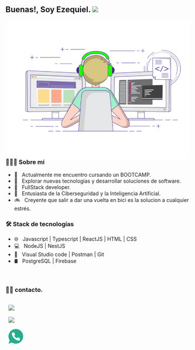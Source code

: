 <h2>Buenas!, Soy Ezequiel. <img src="https://github.com/souvikguria98/souvikguria98/blob/master/Hi.gif" width="25"></h2>
<img align="right" alt="GIF" src="https://raw.githubusercontent.com/devSouvik/devSouvik/master/gif3.gif" width="500"/>

<h3>👨🏻‍💻 Sobre mi</h3>

- 🔭 &nbsp; Actualmente me encuentro cursando un BOOTCAMP.
- 🤔 &nbsp; Explorar nuevas tecnologías y desarrollar soluciones de software.
- 💼 &nbsp; FullStack developer.
- 🌱 &nbsp; Entusiasta de la Ciberseguridad y la Inteligencia Artificial.
- 🚲 &nbsp; Creyente que salir a dar una vuelta en bici es la solucion a cualquier estrés.

<h3>🛠 Stack de tecnologías</h3>

- 🌐 &nbsp; Javascript | Typescript | ReactJS | HTML | CSS
- 💻 &nbsp; NodeJS | NestJS   
- 🔧 &nbsp; Visual Studio code | Postman | Git
- 🛢 &nbsp; PostgreSQL | Firebase 

<br>


<h3> 🤝🏻 contacto. </h3>

<p style="display : flex">

&nbsp; <a href='https://www.linkedin.com/in/ezequiel-arias734/'><img src="https://img.icons8.com/plasticine/100/000000/linkedin.png" width="50" /></a>

&nbsp; <a href='mailto:ezequielariasdev@gmail.com'><img src="https://img.icons8.com/plasticine/100/000000/gmail.png"  width="50" /></a>

&nbsp; <a href='https://wa.me/5491132110987'><img src="./llamada-telefonica.png" width="40"/></a>

</p>
